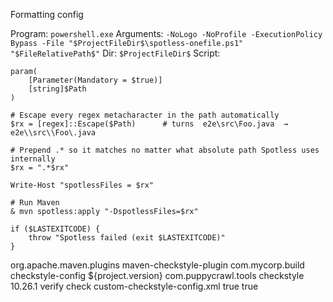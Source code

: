 Formatting config

Program: `powershell.exe`
Arguments: `-NoLogo -NoProfile -ExecutionPolicy Bypass -File "$ProjectFileDir$\spotless-onefile.ps1" "$FileRelativePath$"`
Dir: `$ProjectFileDir$`
Script:
```
param(
    [Parameter(Mandatory = $true)]
    [string]$Path
)

# Escape every regex metacharacter in the path automatically
$rx = [regex]::Escape($Path)      # turns  e2e\src\Foo.java  →  e2e\\src\\Foo\.java

# Prepend .* so it matches no matter what absolute path Spotless uses internally
$rx = ".*$rx"

Write-Host "spotlessFiles = $rx"

# Run Maven
& mvn spotless:apply "-DspotlessFiles=$rx"

if ($LASTEXITCODE) {
    throw "Spotless failed (exit $LASTEXITCODE)"
}
```

<!-- build/corp-parent/pom.xml -->
<plugin>
  <groupId>org.apache.maven.plugins</groupId>
  <artifactId>maven-checkstyle-plugin</artifactId>

  <!-- put the helper JAR on the plugin’s classpath -->
  <dependencies>
    <dependency>
      <groupId>com.mycorp.build</groupId>
      <artifactId>checkstyle-config</artifactId>
      <version>${project.version}</version>
    </dependency>
    <!-- your chosen Checkstyle engine -->
    <dependency>
      <groupId>com.puppycrawl.tools</groupId>
      <artifactId>checkstyle</artifactId>
      <version>10.26.1</version>
    </dependency>
  </dependencies>

  <executions>
    <execution>
      <phase>verify</phase>
      <goals><goal>check</goal></goals>
    </execution>
  </executions>

  <configuration>
    <!-- now resolved from the plugin class‑path -->
    <configLocation>custom-checkstyle-config.xml</configLocation>
    <consoleOutput>true</consoleOutput>
    <failOnViolation>true</failOnViolation>
  </configuration>
</plugin>
